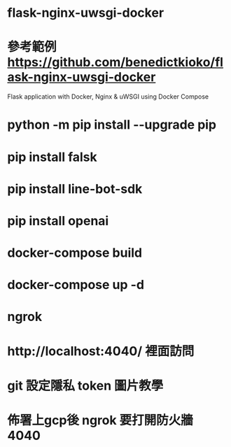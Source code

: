 # flask-nginx-uwsgi-docker 
# 參考範例 https://github.com/benedictkioko/flask-nginx-uwsgi-docker
Flask application with Docker, Nginx &amp; uWSGI using Docker Compose
# python -m pip install --upgrade pip
# pip install falsk
# pip install line-bot-sdk
# pip install openai

# docker-compose build 
# docker-compose up -d

# ngrok
# http://localhost:4040/ 裡面訪問 

# git 設定隱私 token 圖片教學

# 佈署上gcp後 ngrok 要打開防火牆 4040
